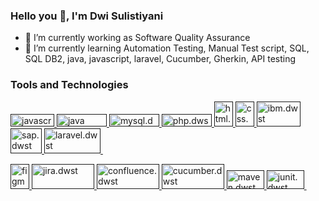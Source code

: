 ### Hello you 👋, I'm Dwi Sulistiyani

<!--
**sulistiyanidwi/sulistiyanidwi** is a ✨ _special_ ✨ repository because its `README.md` (this file) appears on your GitHub profile.
-->

- 🔭 I’m currently working as Software Quality Assurance 
- 🌱 I’m currently learning Automation Testing, Manual Test script, SQL, SQL DB2, java, javascript, laravel, Cucumber, 
      Gherkin, API testing
      
### Tools and Technologies

<p align="left"> <a href="" target="_blank" rel="dwst"> <img src="https://www.vectorlogo.zone/logos/javascript/javascript-horizontal.svg" alt="javascript" width="70" height="20"/> </a> <a href="https://git-scm.com/" target="_blank" rel="dwst"> <img 

<p align="left"> <a href="" target="_blank" rel="dwst"> <img src="https://www.vectorlogo.zone/logos/java/java-horizontal.svg" alt="java" width="80" height="20"/> </a> <a href="https://git-scm.com/" target="_blank" rel="dwst"> <img 

<p align="left"> <a href="" target="_blank" rel="dwst"> <img src="https://www.vectorlogo.zone/logos/mysql/mysql-horizontal.svg" alt="mysql.dwst" width="80" height="20"/> </a> <a href="https://git-scm.com/" target="_blank" rel="dwst"> <img 

<p align="left"> <a href="" target="_blank" rel="dwst"> <img src="https://www.vectorlogo.zone/logos/php/php-horizontal.svg" alt="php.dwst" width="80" height="20"/> </a> <a href="https://git-scm.com/" target="_blank" rel="dwst"> <img 

<p align="left"> <a href="" target="_blank" rel="dwst"> <img src="https://www.vectorlogo.zone/logos/w3_html5/w3_html5-icon.svg" alt="html.dwst" width="30" height="40"/> </a> <a href="https://git-scm.com/" target="_blank" rel="dwst"> <img 

<p align="left"> <a href="" target="_blank" rel="dwst"> <img src="https://www.vectorlogo.zone/logos/w3_css/w3_css-icon.svg" alt="css.dwst" width="30" height="40"/> </a> <a href="https://git-scm.com/" target="_blank" rel="dwst"> <img 

<p align="left"> <a href="" target="_blank" rel="dwst"> <img src="https://www.vectorlogo.zone/logos/ibm/ibm-icon.svg" alt="ibm.dwst" width="70" height="40"/> </a> <a href="https://git-scm.com/" target="_blank" rel="dwst"> <img 

<p align="left"> <a href="" target="_blank" rel="dwst"> <img src="https://www.vectorlogo.zone/logos/sap/sap-icon.svg" alt="sap.dwst" width="50" height="40"/> </a> <a href="https://git-scm.com/" target="_blank" rel="dwst"> <img 


<p align="left"> <a href="" target="_blank" rel="dwst"> <img src="https://www.vectorlogo.zone/logos/laravel/laravel-ar21.svg" alt="laravel.dwst" width="90" height="40"/> </a> <a href="https://git-scm.com/" target="_blank" rel="dwst"> <img 

<img>

<p align="left"> <a href="" target="_blank" rel="dwst"> <img src="https://www.vectorlogo.zone/logos/figma/figma-icon.svg" alt="figma" width="30" height="40"/> </a> <a href="https://git-scm.com/" target="_blank" rel="dwst"> <img 

<p align="left"> <a href="" target="_blank" rel="dwst"> <img src="https://www.vectorlogo.zone/logos/atlassian_jira/atlassian_jira-ar21.svg" alt="jira.dwst" width="100" height="40"/> </a> <a href="https://git-scm.com/" target="_blank" rel="dwst"> <img 

<p align="left"> <a href="" target="_blank" rel="dwst"> <img src="https://upload.wikimedia.org/wikipedia/commons/8/88/Atlassian_Confluence_2017_logo.svg" alt="confluence.dwst" width="100" height="40"/> </a> <a href="https://git-scm.com/" target="_blank" rel="dwst"> <img 

<p align="left"> <a href="" target="_blank" rel="dwst"> <img src="https://www.vectorlogo.zone/logos/cucumberio/cucumberio-ar21.svg" alt="cucumber.dwst" width="100" height="40"/> </a> <a href="https://git-scm.com/" target="_blank" rel="dwst"> <img 

<p align="left"> <a href="" target="_blank" rel="dwst"> <img src="https://upload.wikimedia.org/wikipedia/commons/5/52/Apache_Maven_logo.svg" alt="maven.dwst" width="60" height="30"/> </a> <a href="https://git-scm.com/" target="_blank" rel="dwst"> <img 

<p align="left"> <a href="" target="_blank" rel="dwst"> <img src="https://upload.wikimedia.org/wikipedia/commons/5/59/JUnit_5_Banner.png" alt="junit.dwst" width="60" height="30"/> </a> <a href="https://git-scm.com/" target="_blank" rel="dwst"> <img 

